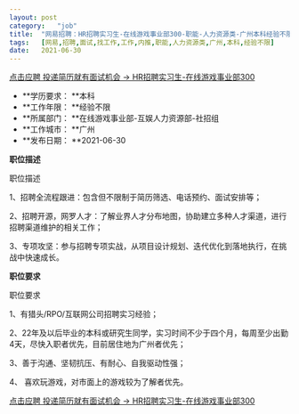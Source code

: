 ```yaml
---
layout:	post
category:	"job"
title:	"网易招聘：HR招聘实习生-在线游戏事业部300-职能-人力资源类-广州本科经验不限"
tags:	[网易,招聘,面试,找工作,工作,内推,职能,人力资源类,广州,本科,经验不限]
date:	2021-06-30
---
```


[点击应聘 投递简历就有面试机会 ->  HR招聘实习生-在线游戏事业部300](http://mobile.bole.netease.com/bole/boleDetail?id=33060&employeeId=346f03c3cda5f04c&key=all)



- **学历要求： **本科
- **工作年限： **经验不限
- **所属部门： **在线游戏事业部-互娱人力资源部-社招组
- **工作城市： **广州
- **发布日期： **2021-06-30



**职位描述**

职位描述

1、招聘全流程跟进：包含但不限制于简历筛选、电话预约、面试安排等；

2、招聘开源，网罗人才：了解业界人才分布地图，协助建立多种人才渠道，进行招聘渠道维护的相关工作；

3、专项攻坚：参与招聘专项实战，从项目设计规划、迭代优化到落地执行，在挑战中快速成长。



**职位要求**

职位要求

1、有猎头/RPO/互联网公司招聘实习经验；

2、22年及以后毕业的本科或研究生同学，实习时间不少于四个月，每周至少出勤4天，尽快入职者优先，目前居住地为广州者优先；

3、善于沟通、坚韧抗压、有耐心、自我驱动性强；

4、 喜欢玩游戏，对市面上的游戏较为了解者优先。



[点击应聘 投递简历就有面试机会 ->  HR招聘实习生-在线游戏事业部300](http://mobile.bole.netease.com/bole/boleDetail?id=33060&employeeId=346f03c3cda5f04c&key=all)